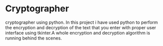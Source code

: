 # Cryptographer
cryptographer using python.
In this project i have used python to perform the encryption and decryption of the text that you enter with proper user interface using tkinter.A whole encryption and decryption algorithm is running behind the scenes.
